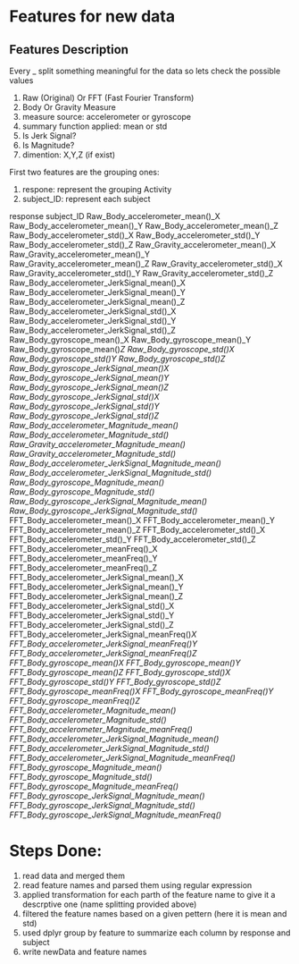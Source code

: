 # Features for new data
## Features Description

Every _ split something meaningful for the data so lets check the possible values

1. Raw (Original) Or FFT (Fast Fourier Transform)
2. Body Or Gravity Measure
3. measure source: accelerometer or gyroscope
4. summary function applied: mean or std
5. Is Jerk Signal? 
6. Is Magnitude?
7. dimention: X,Y,Z (if exist)

First two features are the grouping ones: 

1. respone: represent the grouping Activity
2. subject_ID: represent each subject


response
subject_ID
Raw_Body_accelerometer_mean()_X
Raw_Body_accelerometer_mean()_Y
Raw_Body_accelerometer_mean()_Z
Raw_Body_accelerometer_std()_X
Raw_Body_accelerometer_std()_Y
Raw_Body_accelerometer_std()_Z
Raw_Gravity_accelerometer_mean()_X
Raw_Gravity_accelerometer_mean()_Y
Raw_Gravity_accelerometer_mean()_Z
Raw_Gravity_accelerometer_std()_X
Raw_Gravity_accelerometer_std()_Y
Raw_Gravity_accelerometer_std()_Z
Raw_Body_accelerometer_JerkSignal_mean()_X
Raw_Body_accelerometer_JerkSignal_mean()_Y
Raw_Body_accelerometer_JerkSignal_mean()_Z
Raw_Body_accelerometer_JerkSignal_std()_X
Raw_Body_accelerometer_JerkSignal_std()_Y
Raw_Body_accelerometer_JerkSignal_std()_Z
Raw_Body_gyroscope_mean()_X
Raw_Body_gyroscope_mean()_Y
Raw_Body_gyroscope_mean()_Z
Raw_Body_gyroscope_std()_X
Raw_Body_gyroscope_std()_Y
Raw_Body_gyroscope_std()_Z
Raw_Body_gyroscope_JerkSignal_mean()_X
Raw_Body_gyroscope_JerkSignal_mean()_Y
Raw_Body_gyroscope_JerkSignal_mean()_Z
Raw_Body_gyroscope_JerkSignal_std()_X
Raw_Body_gyroscope_JerkSignal_std()_Y
Raw_Body_gyroscope_JerkSignal_std()_Z
Raw_Body_accelerometer_Magnitude_mean()_
Raw_Body_accelerometer_Magnitude_std()_
Raw_Gravity_accelerometer_Magnitude_mean()_
Raw_Gravity_accelerometer_Magnitude_std()_
Raw_Body_accelerometer_JerkSignal_Magnitude_mean()_
Raw_Body_accelerometer_JerkSignal_Magnitude_std()_
Raw_Body_gyroscope_Magnitude_mean()_
Raw_Body_gyroscope_Magnitude_std()_
Raw_Body_gyroscope_JerkSignal_Magnitude_mean()_
Raw_Body_gyroscope_JerkSignal_Magnitude_std()_
FFT_Body_accelerometer_mean()_X
FFT_Body_accelerometer_mean()_Y
FFT_Body_accelerometer_mean()_Z
FFT_Body_accelerometer_std()_X
FFT_Body_accelerometer_std()_Y
FFT_Body_accelerometer_std()_Z
FFT_Body_accelerometer_meanFreq()_X
FFT_Body_accelerometer_meanFreq()_Y
FFT_Body_accelerometer_meanFreq()_Z
FFT_Body_accelerometer_JerkSignal_mean()_X
FFT_Body_accelerometer_JerkSignal_mean()_Y
FFT_Body_accelerometer_JerkSignal_mean()_Z
FFT_Body_accelerometer_JerkSignal_std()_X
FFT_Body_accelerometer_JerkSignal_std()_Y
FFT_Body_accelerometer_JerkSignal_std()_Z
FFT_Body_accelerometer_JerkSignal_meanFreq()_X
FFT_Body_accelerometer_JerkSignal_meanFreq()_Y
FFT_Body_accelerometer_JerkSignal_meanFreq()_Z
FFT_Body_gyroscope_mean()_X
FFT_Body_gyroscope_mean()_Y
FFT_Body_gyroscope_mean()_Z
FFT_Body_gyroscope_std()_X
FFT_Body_gyroscope_std()_Y
FFT_Body_gyroscope_std()_Z
FFT_Body_gyroscope_meanFreq()_X
FFT_Body_gyroscope_meanFreq()_Y
FFT_Body_gyroscope_meanFreq()_Z
FFT_Body_accelerometer_Magnitude_mean()_
FFT_Body_accelerometer_Magnitude_std()_
FFT_Body_accelerometer_Magnitude_meanFreq()_
FFT_Body_accelerometer_JerkSignal_Magnitude_mean()_
FFT_Body_accelerometer_JerkSignal_Magnitude_std()_
FFT_Body_accelerometer_JerkSignal_Magnitude_meanFreq()_
FFT_Body_gyroscope_Magnitude_mean()_
FFT_Body_gyroscope_Magnitude_std()_
FFT_Body_gyroscope_Magnitude_meanFreq()_
FFT_Body_gyroscope_JerkSignal_Magnitude_mean()_
FFT_Body_gyroscope_JerkSignal_Magnitude_std()_
FFT_Body_gyroscope_JerkSignal_Magnitude_meanFreq()_


# Steps Done:

1. read data and merged them
2. read feature names and parsed them using regular expression 
3. applied transformation for each parth of the feature name to give it a descrptive one (name splitting provided above)
4. filtered the feature names based on a given pettern (here it is mean and std) 
5. used dplyr group by feature to summarize each column by response and subject
6. write newData and feature names 
